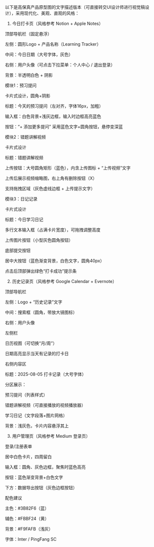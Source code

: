 以下是高保真产品原型图的文字描述版本（可直接转交UI设计师进行视觉稿设计），采用现代化、美观、直观的风格：

1. 今日打卡页（风格参考 Notion + Apple Notes）

顶部导航栏（固定悬浮）

左侧：圆形Logo + 产品名称（Learning Tracker）

中间：今日日期（大号字体，灰色）

右侧：用户头像（可点击下拉菜单：个人中心 / 退出登录）

背景：半透明白色 + 阴影

模块1：预习提问

卡片式设计，圆角+阴影

标题：今天的预习提问（左对齐，字体16px，加粗）

输入框：白色背景+浅灰边框，输入时边框高亮蓝色

按钮：“+ 添加更多提问” 采用蓝色文字+圆角按钮，悬停变深蓝

模块2：错题讲解视频

卡片式设计

标题：错题讲解视频

上传按钮：大号圆角矩形（蓝色），内含上传图标 + “上传视频”文字

上传后展示视频缩略图，右上角有删除按钮（X）

支持拖拽区域（灰色虚线边框 + 上传提示文字）

模块3：日记记录

卡片式设计

标题：今日学习日记

多行文本输入框（占满卡片宽度），可拖拽调整高度

上传图片按钮（小型灰色圆角按钮）

底部提交按钮

居中大按钮（蓝色渐变背景，白色文字，圆角40px）

点击后顶部弹出绿色“打卡成功”提示条

2. 历史记录页（风格参考 Google Calendar + Evernote）

顶部导航栏

左侧：Logo + “历史记录”文字

中间：搜索框（圆角，带放大镜图标）

右侧：用户头像

左侧栏

日历视图（可切换“月/周”）

日期高亮显示当天有记录的打卡日

右侧内容区

标题：2025-08-05 打卡记录（大号字体）

分区展示：

预习提问（列表样式）

错题讲解视频（可直接播放的视频播放器）

学习日记（文字段落+图片网格）

背景：浅灰色，卡片内容悬浮其上

3. 用户管理页（风格参考 Medium 登录页）

登录/注册表单

居中白色卡片，四周留白

输入框：圆角、灰色边框，聚焦时蓝色高亮

按钮：蓝色渐变背景+白色文字

下方：数据导出按钮（灰色边框按钮）

配色建议

主色：#3B82F6（蓝）

辅色：#FBBF24（黄）

背景：#F9FAFB（浅灰）

字体：Inter / PingFang SC